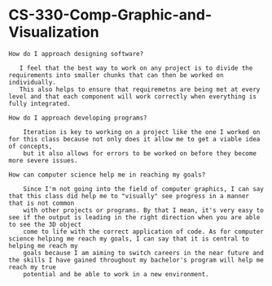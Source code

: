 # CS-330-Comp-Graphic-and-Visualization


    How do I approach designing software?
    
       I feel that the best way to work on any project is to divide the requirements into smaller chunks that can then be worked on individually. 
       This also helps to ensure that requiremetns are being met at every level and that each component will work correctly when everything is fully integrated.

    How do I approach developing programs?
        
        Iteration is key to working on a project like the one I worked on for this class because not only does it allow me to get a viable idea of concepts, 
        but it also allows for errors to be worked on before they become more severe issues. 

    How can computer science help me in reaching my goals?
        
        Since I'm not going into the field of computer graphics, I can say that this class did help me to "visually" see progress in a manner that is not common
        with other projects or programs. By that I mean, it's very easy to see if the output is leading in the right direction when you are able to see the 3D object
        come to life with the correct application of code. As for computer science helping me reach my goals, I can say that it is central to helping me reach my
        goals because I am aiming to switch careers in the near future and the skills I have gained throughout my bachelor's program will help me reach my true 
        potential and be able to work in a new environment. 
